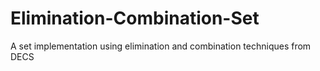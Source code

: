 # Elimination-Combination-Set
A set implementation using elimination and combination techniques from DECS
